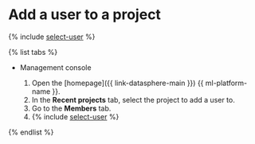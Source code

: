 # Add a user to a project

{% include [select-user](../../../_includes/datasphere2/organization-users.md) %}

{% list tabs %}

- Management console

   1. Open the [homepage]({{ link-datasphere-main }}) {{ ml-platform-name }}.
   1. In the **Recent projects** tab, select the project to add a user to.
   1. Go to the **Members** tab.
   1. {% include [select-user](../../../_includes/datasphere2/select-from-list.md) %}

{% endlist %}